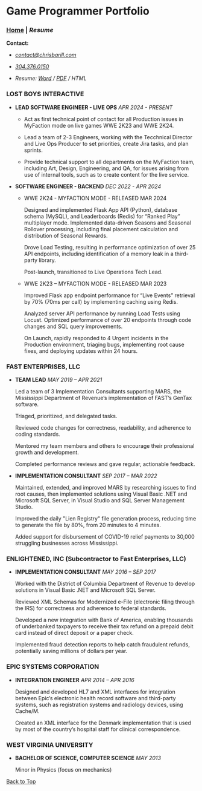 # Game Programmer Portfolio

### [Home][] | _Resume_

__Contact:__

*  _<contact@chrisbarill.com>_

*  _[304.376.0150](tel:+13043760150)_

*  _Resume: [Word](ChrisBarillResume.docx) / [PDF](ChrisBarillResume.pdf) / HTML_

[Home]: index "View My Projects"
[Resume]: resume "View My Resume"
[About Me]: about "Read About Me"

### LOST BOYS INTERACTIVE

- __LEAD SOFTWARE ENGINEER - LIVE OPS__ _APR 2024 - PRESENT_

    - Act as first technical point of contact for all Production issues in MyFaction mode on live games WWE 2K23 and WWE 2K24.

    - Lead a team of 2-3 Engineers, working with the Tecchnical Director and Live Ops Producer to set priorities, create Jira tasks, and plan sprints.

    - Provide technical support to all departments on the MyFaction team, including Art, Design, Engineering, and QA, for issues arising from use of internal tools, such as to create content for the live service.

- __SOFTWARE ENGINEER - BACKEND__ _DEC 2022 - APR 2024_

    - WWE 2K24 - MYFACTION MODE - RELEASED MAR 2024

        Designed and implemented Flask App API (Python), database schema (MySQL), and Leaderboards (Redis) for “Ranked Play” multiplayer mode. Implemented data-driven Seasons and Seasonal Rollover processing, including final placement calculation and distribution of Seasonal Rewards.
    
        Drove Load Testing, resulting in performance optimization of over 25 API endpoints, including identification of a memory leak in a third-party library.
    
        Post-launch, transitioned to Live Operations Tech Lead.

    - WWE 2K23 – MYFACTION MODE - RELEASED MAR 2023

        Improved Flask app endpoint performance for “Live Events” retrieval by 70% (70ms per call) by implementing caching using Redis.

        Analyzed server API performance by running Load Tests using Locust. Optimized performance of over 20 endpoints through code changes and SQL query improvements.

        On Launch, rapidly responded to 4 Urgent incidents in the Production environment, triaging bugs, implementing root cause fixes, and deploying updates within 24 hours.

### FAST ENTERPRISES, LLC

- __TEAM LEAD__ _MAY 2019 – APR 2021_

    Led a team of 3 Implementation Consultants supporting MARS, the Mississippi Department of Revenue’s implementation of FAST’s GenTax software. 
    
    Triaged, prioritized, and delegated tasks.
    
    Reviewed code changes for correctness, readability, and adherence to coding standards.
    
    Mentored my team members and others to encourage their professional growth and development.
    
    Completed performance reviews and gave regular, actionable feedback.

- __IMPLEMENTATION CONSULTANT__ _SEP 2017 – MAR 2022_

    Maintained, extended, and improved MARS by researching issues to find root causes, then implemented solutions using Visual Basic .NET and Microsoft SQL Server, in Visual Studio and SQL Server Management Studio.
    
    Improved the daily "Lien Registry" file generation process, reducing time to generate the file by 80%, from 20 minutes to 4 minutes.
    
    Added support for disbursement of COVID-19 relief payments to 30,000 struggling businesses across Mississippi.

### ENLIGHTENED, INC (Subcontractor to Fast Enterprises, LLC)

- __IMPLEMENTATION CONSULTANT__ _MAY 2016 – SEP 2017_
    
    Worked with the District of Columbia Department of Revenue to develop solutions in Visual Basic .NET and Microsoft SQL Server.
    
    Reviewed XML Schemas for Modernized e-File (electronic filing through the IRS) for correctness and adherence to federal standards.
    
    Developed a new integration with Bank of America, enabling thousands of underbanked taxpayers to receive their tax refund on a prepaid debit card instead of direct deposit or a paper check.
    
    Implemented fraud detection reports to help catch fraudulent refunds, potentially saving millions of dollars per year.

### EPIC SYSTEMS CORPORATION

- __INTEGRATION ENGINEER__ _APR 2014 – APR 2016_

    Designed and developed HL7 and XML interfaces for integration between Epic’s electronic health record software and third-party systems, such as registration systems and radiology devices, using Cache/M.
    
    Created an XML interface for the Denmark implementation that is used by most of the country’s hospital staff for clinical correspondence.

### WEST VIRGINIA UNIVERSITY

- __BACHELOR OF SCIENCE, COMPUTER SCIENCE__ _MAY 2013_

    Minor in Physics (focus on mechanics)

[Back to Top](#game-programmer-portfolio)